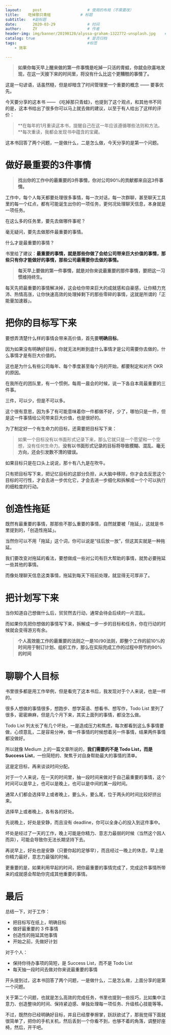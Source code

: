 ```yaml
---
layout:     post                    # 使用的布局（不需要改）
title:    吃掉那只青蛙             # 标题 
subtitle:   #副标题
date:       2020-03-29              # 时间
author:     ZY                      # 作者
header-img: img/banner/20190128/alyssa-graham-1322772-unsplash.jpg    #这篇文章标题背景图片
catalog: true                       # 是否归档
tags:                               #标签
    - 效率

---
```


> **如果你每天早上醒来做的第一件事情是吃掉一只活的青蛙，你就会欣喜地发现，在这一天接下来的时间里，将没有什么比这个更糟糕的事情了。**

这是一句谚语，话虽然糙，但是却暗含了时间管理里一个重要的概念 —— 要事优先。

今天要分享的这本书 —— 《吃掉那只青蛙》，也提到了这个观点，和其他书不同的是，这本书给出了很多你可以马上就去做的建议，以至于有人给出了这样的评价：

> **在每年的1月重读这本书，提醒自己在这一年应该遵循哪些法则和方法。**每次重读，我都会发现书中蕴含的宝藏。

这本书回答了两个问题，一是做什么，二是怎么做，今天分享的是第一个问题。

# 做好最重要的3件事情

>**找出你的工作中的最重要的3件事情，你对公司90%的贡献都来自这3件事情。**

工作中，每个人每天都要处理很多事情，每一次对话，每一次群聊，甚至聊天工具里的每一个红点，都有可能诞生出你的一项任务，更何况处理聊天信息，本身就是一项任务。

在这么多的任务里，要先去做哪件事呢？

毫无疑问，要先去做那件最重要的事情。

什么才是最重要的事情？

书里给了建议：**最重要的事情，就是那些你做了会给公司带来巨大价值的事情，那些只有你才能做好的事情，那些公司最需要你去做的事情。**

> **每天早上要做的第一件事情，就是对你来说最重要的那件事情，要把这一习惯维持终生。**

每天先把最重要的事情解决掉，这会给你带来巨大的成就感和自豪感，让你精力充沛、热情高涨，让你快速高效的处理掉剩下的那些零碎的事情，这就是所谓的「正能量加速器」。

# 把你的目标写下来

要想弄清楚什么样的事情会带来高价值，首先要**明确目标**。

因为如果没有明确好目标，你就无法判断到底什么事情才是公司需要你去做的，什么事情才是有巨大价值的。

这也是为什么有些公司每年、每个季度甚至每个月的开始，都要制定和对齐 OKR 的原因。

在我所在的团队里，有一个惯例，每周一晨会的时候，说一下各自本周最重要的三件事。

三件，可以少，但是不可以多。

这个很有意思，因为多了有可能意味着你一件都做不好，少了，哪怕只是一件，但是这一件事情给公司带来巨大价值，也是很好的。

为了制定好一个有生命力的目标，还需要把目标写下来：

> 如果一个目标没有以书面形式记录下来，那么它就只是一个愿望和一个空想，没有任何生命力。**没有以书面形式记录的目标将导致模糊、混乱、毫无方向，还会引发数不清的错误。**

如果目标只是在口头上说说，那十有八九是在吹牛。

只有把目标写下来，把记忆目标的这部分负担，从大脑中移除，你才会去反思这个目标的可行性，才会去进一步优化它，才会去进一步细化和拆解成一个个可以执行的细粒度的行动。

# 创造性拖延

既然有最重要的事情，那那些不那么重要的事情，自然就要被「拖延」，这就是书里提到的，「创造性拖延」。

当然你可以不用「拖延」这个词，你可以说是“往后放一放”，但这其实就是一种拖延。

我们要改变对拖延的看法，要想做成一些对公司有巨大帮助的事情，就势必要拖延一些其他的事情。

而像处理聊天信息这类事情，拖延到每天下班前处理，就显得无可厚非了。

# 把计划写下来

当你知道自己想做什么后，贸贸然去行动，通常会待会后续的一片混乱。

而如果你先把你想做的事情写下来，拆解成一步一步的目标和任务，你在行动的时候就会变得游刃有余。

> **个人高效能工作的最重要的法则之一是10/90法则，即整个工作的前10%的时间用于制订计划、组织工作，那么在实际完成工作的过程中将节约90%的时间**

# 聊聊个人目标

书里很多都是用工作举例，但是看完了这本书后，我发现对于个人来说，也是一样的。

很多人想做的事情很多，想跑步、想学英语、想看书、想写作，Todo List 里列了很多，密密麻麻，但是几个月下来，其实上面列的事情，都没怎么做。

Todo List 列太长了有几个坏处，一是造成压力和焦虑，每次都看到这么多事情要做，心烦意乱，二是容易分神，做一件事情的时候想着另一件事情，结果两件事情都没做好。

所以就像 Medium 上的一篇文章所说的，**我们需要的不是 Todo List，而是 Success List**，一份简短的、聚焦于对自身帮助最大的事情的清单。

这是定目标，再来谈谈时间分配。

对于一个人来说，在一天的时间里，抽一段时间来做对于自己最重要的事情，这个时间可以是早上，也可以是晚上，也可以是中间的某一段时间。

通常人们都会选择早上或者晚上，要么头，要么尾，位于两头的时间比较好挤出来。

选择早上或者晚上，各有各的好处。

先说晚上，好处是安静，而且没有 deadline，你可以全身心的投入到这件事中。

坏处是经过了一天的工作，晚上可能是你精力、意志力最弱的时候（当然这个因人而异），可能会导致你无法长期坚持下去。

再说早上，好处也是安静（只要你起的足够早），而且经过一晚上的休息，早上是你精力最好，意志力最强的时候。

更重要的是，如果利用早起的时间，把你最重要的事情完成了，完成这件事情所带来的成就感会帮助你完成其他重要的事情。



# 最后

总结一下，对于工作：

- 把目标写在纸上，明确目标
- 做好最重要的 3 件事情
- 创造性的拖延其他事情
- 开始之前，先做好计划

对于个人：

- 保持你待办事项的简短，是 Success List，而不是 Todo List
- 每天抽一段时间去做对你来说最重要的事情

开头提到过，这本书回答了两个问题，一是做什么，二是怎么做，上面分享的是第一个问题。

关于第二个问题，也就是怎么高效的完成任务，书里也提到一些技巧，比如集中注意力、创造整块的时间、保持紧迫感、单独处理每一项任务、升级核心技能等等。

不过，既然你已经明确好目标，并且已经摩拳擦掌，跃跃欲试了，那我觉得下面就很简单了，把你的手机关机，然后丢到一个你看不到，也够不着的角落，调整好座椅，然后，开干吧。












